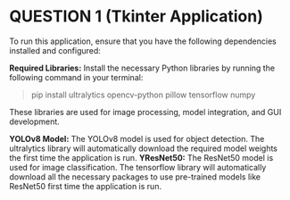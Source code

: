# QUESTION 1 (Tkinter Application)

To run this application, ensure that you have the following dependencies installed and configured:

**Required Libraries:** Install the necessary Python libraries by running the following command in your terminal:

> pip install ultralytics opencv-python pillow tensorflow numpy

These libraries are used for image processing, model integration, and GUI development.  

**YOLOv8 Model:** The YOLOv8 model is used for object detection. The ultralytics library will automatically download the required model weights the first time the application is run.
**YResNet50:** The ResNet50 model is used for image classification. The tensorflow library will automatically download all the necessary packages to use pre-trained models like ResNet50 first time the application is run.
